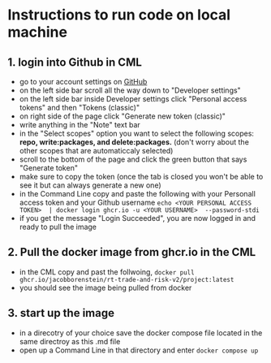 # Instructions to run code on local machine 



## 1. login into Github in CML

- go to your account settings on [GitHub](https://github.com)
- on the left side bar scroll all the way down to "Developer settings"
- on the left side bar inside Developer settings click "Personal access tokens" and then "Tokens (classic)"
- on right side of the page click "Generate new token (classic)"
- write anything in the "Note" text bar
- in the "Select scopes" option you want to select the following scopes: **repo, write:packages, and delete:packages.** (don't worry about the other scopes that are automaticcaly selected)
- scroll to the bottom of the page and click the green button that says "Generate token"
- make sure to copy the token (once the tab is closed you won't be able to see it but can always generate a new one)
- in the Command Line copy and paste the following with your Personall access token and your Github username
    `echo <YOUR PERSONAL ACCESS TOKEN>  | docker login ghcr.io -u <YOUR USERNAME>  --password-stdi`
- if you get the message "Login Succeeded", you are now logged in and ready to pull the image



## 2. Pull the docker image from ghcr.io in the CML

- in the CML copy and past the follwoing,
    `docker pull ghcr.io/jacobborenstein/rt-trade-and-risk-v2/project:latest`
- you should see the image being pulled from docker



## 3. start up the image
- in a direcotry of your choice save the docker compose file located in the same directroy as this .md file
- open up a Command Line in that directory and enter `docker compose up`



